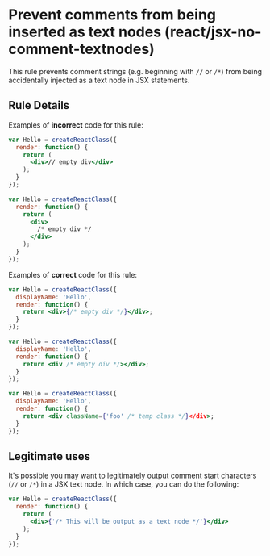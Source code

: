 # Prevent comments from being inserted as text nodes (react/jsx-no-comment-textnodes)

This rule prevents comment strings (e.g. beginning with `//` or `/*`) from being accidentally
injected as a text node in JSX statements.

## Rule Details

Examples of **incorrect** code for this rule:

```jsx
var Hello = createReactClass({
  render: function() {
    return (
      <div>// empty div</div>
    );
  }
});

var Hello = createReactClass({
  render: function() {
    return (
      <div>
        /* empty div */
      </div>
    );
  }
});
```

Examples of **correct** code for this rule:

```jsx
var Hello = createReactClass({
  displayName: 'Hello',
  render: function() {
    return <div>{/* empty div */}</div>;
  }
});

var Hello = createReactClass({
  displayName: 'Hello',
  render: function() {
    return <div /* empty div */></div>;
  }
});

var Hello = createReactClass({
  displayName: 'Hello',
  render: function() {
    return <div className={'foo' /* temp class */}</div>;
  }
});
```

## Legitimate uses

It's possible you may want to legitimately output comment start characters (`//` or `/*`) in a JSX text node. In which case, you can do the following:

```jsx
var Hello = createReactClass({
  render: function() {
    return (
      <div>{'/* This will be output as a text node */'}</div>
    );
  }
});
```